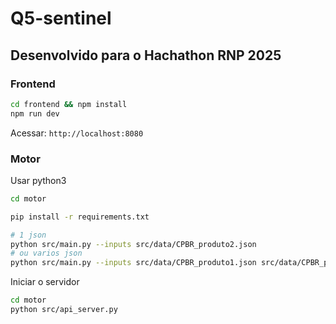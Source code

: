# Q5-sentinel
## Desenvolvido para o Hachathon RNP 2025

### Frontend

```bash
cd frontend && npm install
npm run dev
```

Acessar: `http://localhost:8080`

### Motor

Usar python3

```bash
cd motor

pip install -r requirements.txt

# 1 json
python src/main.py --inputs src/data/CPBR_produto2.json
# ou varios json
python src/main.py --inputs src/data/CPBR_produto1.json src/data/CPBR_produto2.json src/data/CPBR_produto3.json
```

Iniciar o servidor


```bash
cd motor
python src/api_server.py
```
